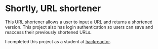 # Shortly, URL shortener
This URL shortener allows a user to input a URL and returns a shortened version. This project also has login authentication so users can save and reaccess their previously shortened URLs. 

I completed this project as a student at [hackreactor](http://hackreactor.com).
